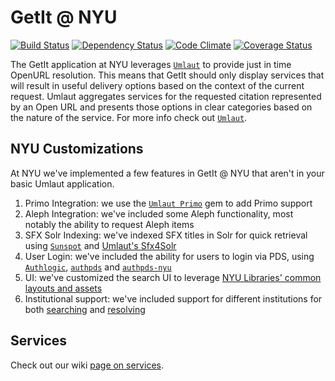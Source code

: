 # GetIt @ NYU

[![Build Status](https://travis-ci.org/NYULibraries/getit.png?branch=master)](https://travis-ci.org/NYULibraries/getit)
[![Dependency Status](https://gemnasium.com/NYULibraries/getit.png)](https://gemnasium.com/NYULibraries/getit)
[![Code Climate](https://codeclimate.com/github/NYULibraries/getit.png)](https://codeclimate.com/github/NYULibraries/getit)
[![Coverage Status](https://coveralls.io/repos/NYULibraries/getit/badge.png?branch=master)](https://coveralls.io/r/NYULibraries/getit)

The GetIt application at NYU leverages [`Umlaut`](http://github.com/team-umlaut/umlaut) to provide just in time OpenURL resolution. 
This means that GetIt should only display services that will result in useful delivery options based on the context of the current request.
Umlaut aggregates services for the requested citation represented by an Open URL and presents those options in clear categories based on 
the nature of the service.
For more info check out [`Umlaut`](http://github.com/team-umlaut/umlaut).

## NYU Customizations
At NYU we've implemented a few features in GetIt @ NYU that aren't in your basic Umlaut application.

1.  Primo Integration: we use the [`Umlaut Primo`](https://github.com/team-umlaut/umlaut-primo) gem to add Primo support
2.  Aleph Integration: we've included some Aleph functionality, most notably the ability to request Aleph items
3.  SFX Solr Indexing: we've indexed SFX titles in Solr for quick retrieval using [`Sunspot`](http://sunspot.github.com/) and 
    [Umlaut's Sfx4Solr](https://github.com/team-umlaut/umlaut/tree/master/app/controllers/search_methods/sfx4_solr)
4.  User Login: we've included the ability for users to login via PDS, using [`Authlogic`](http://github.com/binarylogic/authlogic), [`authpds`](http://github.com/scotdalton/authpds) and [`authpds-nyu`](http://github.com/scotdalton/authpds)
5.  UI: we've customized the search UI to leverage [NYU Libraries' common layouts and assets](https://github.com/NYULibraries/nyulibraries_assets)
6.  Institutional support: we've included support for different institutions for both [searching](https://github.com/NYULibraries/getit/blob/master/config/initializers/search_controller.rb)
    and [resolving](https://github.com/NYULibraries/getit/blob/master/app/controllers/umlaut_controller.rb#L157)

## Services
Check out our wiki [page on services](https://github.com/NYULibraries/getit/wiki/Services).